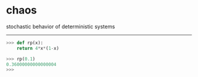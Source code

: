 # chaos
stochastic behavior of deterministic systems

---

```python
>>> def rp(x):
	return 4*x*(1-x)

>>> rp(0.1)
0.36000000000000004
>>> 
```



